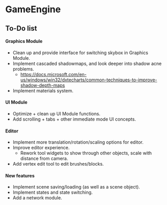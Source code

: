 # GameEngine

## To-Do list

#### Graphics Module
- Clean up and provide interface for switching skybox in Graphics Module.
- Implement cascaded shadowmaps, and look deeper into shadow acne problems.
  - https://docs.microsoft.com/en-us/windows/win32/dxtecharts/common-techniques-to-improve-shadow-depth-maps 
- Implement materials system.

#### UI Module
- Optimize + clean up UI Module functions.
- Add scrolling + tabs + other immediate mode UI concepts.

#### Editor
- Implement more translation/rotation/scaling options for editor.
- Improve editor experience.
  - Rework tool widgets to show through other objects, scale with distance from camera.
- Add vertex edit tool to edit brushes/blocks.

#### New features
- Implement scene saving/loading (as well as a scene object).
- Implement states and state switching.
- Add a network module.

